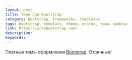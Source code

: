 ```yaml
---
layout: post
title: Темы для Bootstrap
category: bootstrap, frameworks, templates
tags: bootstrap, template, theme, платно, тема, шаблон
link: https://wrapbootstrap.com/
description:
keywords:
---
```


<p>Платные темы оформления <a href="/search/id2">Bootstrap</a>. Отличные!</p>
